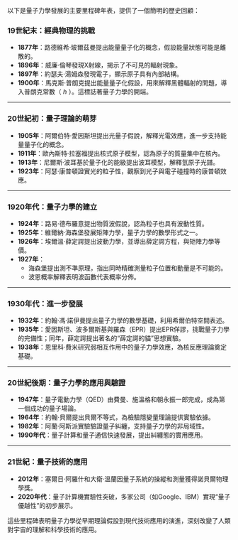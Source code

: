 以下是量子力學發展的主要里程碑年表，提供了一個簡明的歷史回顧：  

### **19世紀末：經典物理的挑戰**
- **1877年**：路德維希·玻爾茲曼提出能量量子化的概念，假設能量狀態可能是離散的。  
- **1896年**：威廉·倫琴發現X射線，揭示了不可見的輻射現象。  
- **1897年**：約瑟夫·湯姆森發現電子，顯示原子具有內部結構。  
- **1900年**：馬克斯·普朗克提出能量量子化假設，用來解釋黑體輻射的問題，導入普朗克常數（ $`h`$ ）。這標誌著量子力學的開端。

---

### **20世紀初：量子理論的萌芽**
- **1905年**：阿爾伯特·愛因斯坦提出光量子假說，解釋光電效應，進一步支持能量量子化的概念。  
- **1911年**：歐內斯特·拉塞福提出核式原子模型，認為原子的質量集中在核內。  
- **1913年**：尼爾斯·波耳基於量子化的能級提出波耳模型，解釋氫原子光譜。  
- **1923年**：阿瑟·康普頓證實光的粒子性，觀察到光子與電子碰撞時的康普頓效應。  

---

### **1920年代：量子力學的建立**
- **1924年**：路易·德布羅意提出物質波假說，認為粒子也具有波動性質。  
- **1925年**：維爾納·海森堡發展矩陣力學，量子力學的數學形式之一。  
- **1926年**：埃爾溫·薛定諤提出波動力學，並導出薛定諤方程，與矩陣力學等價。  
- **1927年**：  
  - 海森堡提出測不準原理，指出同時精確測量粒子位置和動量是不可能的。  
  - 波恩概率解釋表明波函數代表概率分佈。  

---

### **1930年代：進一步發展**
- **1932年**：約翰·馮·諾伊曼提出量子力學的數學基礎，利用希爾伯特空間表述。  
- **1935年**：愛因斯坦、波多爾斯基與羅森（EPR）提出EPR佯謬，挑戰量子力學的完備性；同年，薛定諤提出著名的“薛定諤的貓”思想實驗。  
- **1938年**：恩里科·費米研究弱相互作用中的量子力學效應，為核反應理論奠定基礎。

---

### **20世紀後期：量子力學的應用與驗證**
- **1947年**：量子電動力學（QED）由費曼、施溫格和朝永振一郎完成，成為第一個成功的量子場論。  
- **1964年**：約翰·貝爾提出貝爾不等式，為檢驗隱變量理論提供實驗依據。  
- **1982年**：阿蘭·阿斯派實驗驗證量子糾纏，支持量子力學的非局域性。  
- **1990年代**：量子計算和量子通信快速發展，提出糾纏態的實用應用。  

---

### **21世紀：量子技術的應用**
- **2012年**：塞爾日·阿羅什和大衛·溫蘭因量子系統的操縱和測量獲得諾貝爾物理學獎。  
- **2020年代**：量子計算機實驗性突破，多家公司（如Google、IBM）實現“量子優越性”的初步展示。

這些里程碑表明量子力學從早期理論假設到現代技術應用的演進，深刻改變了人類對宇宙的理解和科學技術的應用。